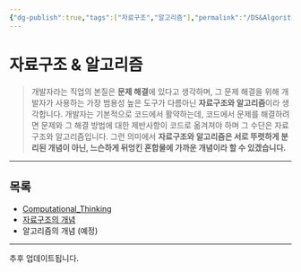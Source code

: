 ```yaml
---
{"dg-publish":true,"tags":["자료구조","알고리즘"],"permalink":"/DS&Algorithm/Home/","dgPassFrontmatter":true,"created":"2024-02-08T15:47:31.113+09:00","updated":"2024-08-02T16:25:03.359+09:00"}
---
```



# 자료구조 & 알고리즘

> 개발자라는 직업의 본질은 **문제 해결**에 있다고 생각하며, 그 문제 해결을 위해 개발자가 사용하는 가장 범용성 높은 도구가 다름아닌 **자료구조와 알고리즘**이라 생각합니다. 개발자는 기본적으로 코드에서 활약하는데, 코드에서 문제를 해결하려면 문제와 그 해결 방법에 대한 제반사항이 코드로 옮겨져야 하며 그 수단은 자료구조와 알고리즘입니다. 그런 의미에서 **자료구조와 알고리즘은 서로 뚜렷하게 분리된 개념이 아닌, 느슨하게 뒤엉킨 혼합물에 가까운 개념이라 할 수 있겠습니다.**

---

## 목록

+ [Computational_Thinking](Computational_Thinking.md)
+ [자료구조의 개념](Data_Structure_Intro.md)
+ 알고리즘의 개념 (예정)
---

추후 업데이트됩니다.
